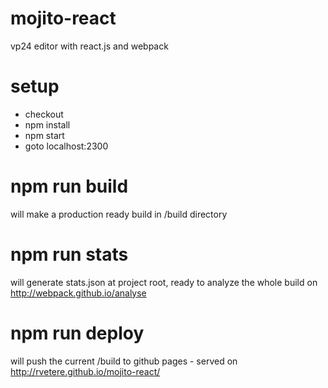 # mojito-react
vp24 editor with react.js and webpack

# setup
- checkout
- npm install
- npm start
- goto localhost:2300

# npm run build
will make a production ready build in /build directory

# npm run stats
will generate stats.json at project root, ready to analyze the whole build on http://webpack.github.io/analyse

# npm run deploy
will push the current /build to github pages - served on http://rvetere.github.io/mojito-react/
